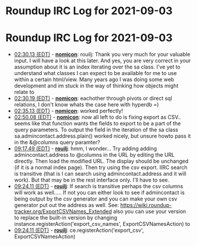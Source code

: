 # Roundup IRC Log for 2021-09-03 #
# Roundup IRC Log for 2021-09-03
* <a href="#02:30.13" id="02:30.13">02:30.13 (EDT)</a> - __[nomicon](https://github.com/nomicon)__: rouilj: Thank you very much for your valuable input. I will have a look at this later. And yes, you are very correct in your assumption about it is an index iterating over the sa class. I've yet to understand what classes I can expect to be available for me to use within a certain html/view. Many years ago I was doing some web development and im stuck in the way of thinking how objects might relate to
* <a href="#02:30.19" id="02:30.19">02:30.19 (EDT)</a> - __[nomicon](https://github.com/nomicon)__: eachother through pivots or direct sql relations, I don't know whats the case here with hyperdb =)
* <a href="#02:35.13" id="02:35.13">02:35.13 (EDT)</a> - __[nomicon](https://github.com/nomicon)__: <td tal:content="python:sa.admincontact.address.plain()"> worked perfectly!
* <a href="#02:50.08" id="02:50.08">02:50.08 (EDT)</a> - __[nomicon](https://github.com/nomicon)__: now all left to do is fixing export as CSV.. seems like that function wants the fields to export to be a part of the query parameters. To output the field in the iteration of the sa class sa.admincontact.address.plain() worked nicely, but unsure howto pass it in the &@columns query paramter?
* <a href="#09:17.49" id="09:17.49">09:17.49 (EDT)</a> - __[rouilj](https://github.com/rouilj)__: hmm, I wonder... Try adding adding admincontact.address to @columns in the URL by editing the URL directly. Then load the modified URL. The display should be unchanged (if it is a normal index page). Then try using the csv export. IIRC search is transitive (that is I can search using admincontact.address and it will work). But that may be in the rest interface only. I'll have to see.
* <a href="#09:24.11" id="09:24.11">09:24.11 (EDT)</a> - __[rouilj](https://github.com/rouilj)__: If search is transitive perhaps the csv columns will work as well.....  If not you can either look to see if admincontact is being output by the csv generator and you can make your own csv generator put out the address as well. See: <https://wiki.roundup-tracker.org/ExportCSVNames_Extended> also you can use your version to replace the built-in version by changing instance.registerAction('export_csv_names', ExportCSVNamesAction) to
* <a href="#09:24.11" id="09:24.11">09:24.11 (EDT)</a> - __[rouilj](https://github.com/rouilj)__: ce.registerAction('export_csv', ExportCSVNamesAction)
